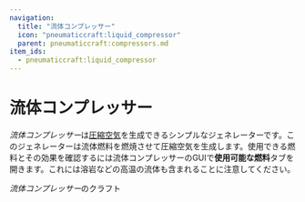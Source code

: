 ```yaml
---
navigation:
  title: "流体コンプレッサー"
  icon: "pneumaticcraft:liquid_compressor"
  parent: pneumaticcraft:compressors.md
item_ids:
  - pneumaticcraft:liquid_compressor
---
```


# 流体コンプレッサー

*流体コンプレッサー*は[圧縮空気](../pressure.md)を生成できるシンプルなジェネレーターです。このジェネレーターは流体燃料を燃焼させて圧縮空気を生成します。使用できる燃料とその効果を確認するには流体コンプレッサーのGUIで**使用可能な燃料**タブを開きます。これには溶岩などの高温の流体も含まれることに注意してください。

*流体コンプレッサー*のクラフト

<Recipe id="pneumaticcraft:liquid_compressor" />

